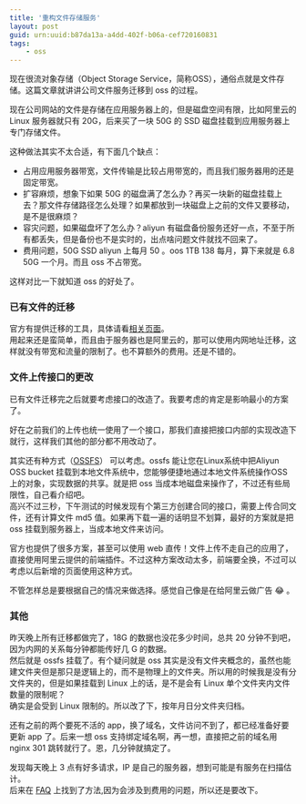 ```yaml
---
title: '重构文件存储服务'
layout: post
guid: urn:uuid:b87da13a-a4dd-402f-b06a-cef720160831
tags:
    - oss
---
```


现在很流对象存储（Object Storage Service，简称OSS），通俗点就是文件存储。这篇文章就讲讲公司文件服务迁移到 oss 的过程。

现在公司网站的文件是存储在应用服务器上的，但是磁盘空间有限，比如阿里云的 Linux 服务器就只有 20G，后来买了一块 50G 的 SSD 磁盘挂载到应用服务器上专门存储文件。  

这种做法其实不太合适，有下面几个缺点：  

  * 占用应用服务器带宽，文件传输是比较占用带宽的，而且我们服务器用的还是固定带宽。
  * 扩容麻烦，想象下如果 50G 的磁盘满了怎么办？再买一块新的磁盘挂载上去？那文件存储路径怎么处理？如果都放到一块磁盘上之前的文件又要移动，是不是很麻烦？
  * 容灾问题，如果磁盘坏了怎么办？aliyun 有磁盘备份服务还好一点，不至于所有都丢失，但是备份也不是实时的，出点啥问题文件就找不回来了。
  * 费用问题，50G SSD aliyun 上每月 50 。oos 1TB 138 每月，算下来就是 6.8 50G 一个月。而且 oss 不占带宽。

这样对比一下就知道 oss 的好处了。

### 已有文件的迁移
官方有提供迁移的工具，具体请看[相关页面](https://help.aliyun.com/document_detail/32201.html?spm=5176.doc32196.6.540.DMk7AN)。  
用起来还是蛮简单，而且由于服务器也是阿里云的，那可以使用内网地址迁移，这样就没有带宽和流量的限制了。也不算额外的费用。还是不错的。

### 文件上传接口的更改
已有文件迁移完之后就要考虑接口的改造了。我要考虑的肯定是影响最小的方案了。

好在之前我们的上传也统一使用了一个接口，那我们直接把接口内部的实现改造下就行，这样我们其他的部分都不用改动了。  

其实还有种方式（[OSSFS](https://help.aliyun.com/document_detail/32196.html?spm=5176.doc32201.6.535.UHmB3L)） 可以考虑。ossfs 能让您在Linux系统中把Aliyun OSS bucket 挂载到本地文件系统中，您能够便捷地通过本地文件系统操作OSS 上的对象，实现数据的共享。就是把 oss 当成本地磁盘来操作了，不过还有些局限性，自己看介绍吧。  
高兴不过三秒，下午测试的时候发现有个第三方创建合同的接口，需要上传合同文件，还有计算文件 md5 值。如果再下载一遍的话明显不划算，最好的方案就是把 oss 挂载到服务器上，当成本地文件来访问。

官方也提供了很多方案，甚至可以使用 web 直传！文件上传不走自己的应用了，直接使用阿里云提供的前端插件。不过这种方案改动太多，前端要全换，不过可以考虑以后新增的页面使用这种方式。

不管怎样总是要根据自己的情况来做选择。感觉自己像是在给阿里云做广告 :joy: 。

### 其他
昨天晚上所有迁移都做完了，18G 的数据也没花多少时间，总共 20 分钟不到吧，因为内网的关系每分钟都能传好几 G 的数据。  
然后就是 ossfs 挂载了。有个疑问就是 oss 其实是没有文件夹概念的，虽然也能建文件夹但是那只是逻辑上的，而不是物理上的文件夹。所以用的时候我是没有分文件夹的，但是如果挂载到 Linux 上的话，是不是会有 Linux 单个文件夹内文件数量的限制呢？  
确实是会受到 Linux 限制的。所以改了下，按年月日分文件夹归档。

还有之前的两个要死不活的 app，换了域名，文件访问不到了，都已经准备好要更新 app 了。后来一想 oss 支持绑定域名啊，再一想，直接把之前的域名用 nginx 301 跳转就行了。恩，几分钟就搞定了。

发现每天晚上 3 点有好多请求，IP 是自己的服务器，想到可能是有服务在扫描估计。  
后来在 [FAQ](https://github.com/aliyun/ossfs/wiki/FAQ#16) 上找到了方法,因为会涉及到费用的问题，所以还是要改下。

